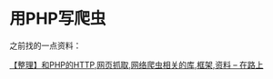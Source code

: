# 用PHP写爬虫

之前找的一点资料：

[【整理】和PHP的HTTP,网页抓取,网络爬虫相关的库,框架,资料 – 在路上](https://www.crifan.com/summary_php_website_crawl_related_library_function/)
